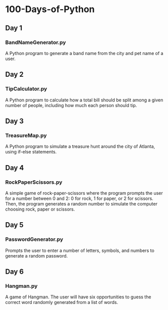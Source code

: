 # 100-Days-of-Python

## Day 1
### BandNameGenerator.py
A Python program to generate a band name from the city and pet name of a user.

## Day 2
### TipCalculator.py
A Python program to calculate how a total bill should be split among a given number of people, including how much each person should tip.

## Day 3
### TreasureMap.py
A Python program to simulate a treasure hunt around the city of Atlanta, using if-else statements.

## Day 4
### RockPaperScissors.py
A simple game of rock-paper-scissors where the program prompts the user for a number between 0 and 2: 0 for rock, 1 for paper, or 2 for scissors. Then, the program generates a random number to simulate the computer choosing rock, paper or scissors.

## Day 5
### PasswordGenerator.py
Prompts the user to enter a number of letters, symbols, and numbers to generate a random password.

## Day 6
### Hangman.py
A game of Hangman. The user will have six opportunities to guess the correct word randomly generated from a list of words.
